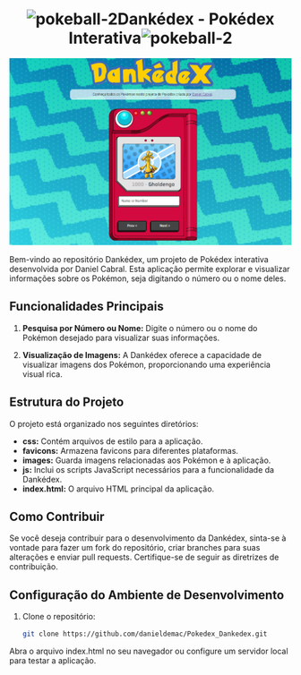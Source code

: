 <div style="text-align: center;"> 
   <h1><img width="20" height="20" src="https://img.icons8.com/color/48/pokeball-2.png" alt="pokeball-2"/>Dankédex - Pokédex Interativa<img width="20" height="20" src="https://img.icons8.com/color/48/pokeball-2.png" alt="pokeball-2"/></h1> 
</div>

<div style="text-align: center;"> 
  <img src="images/tela.png" alt="Dankédex Logo" heith="150px">
</div>

Bem-vindo ao repositório Dankédex, um projeto de Pokédex interativa desenvolvida por Daniel Cabral. Esta aplicação permite explorar e visualizar informações sobre os Pokémon, seja digitando o número ou o nome deles.

## Funcionalidades Principais

1. **Pesquisa por Número ou Nome:** Digite o número ou o nome do Pokémon desejado para visualizar suas informações.

2. **Visualização de Imagens:** A Dankédex oferece a capacidade de visualizar imagens dos Pokémon, proporcionando uma experiência visual rica.

## Estrutura do Projeto

O projeto está organizado nos seguintes diretórios:

- **css:** Contém arquivos de estilo para a aplicação.
- **favicons:** Armazena favicons para diferentes plataformas.
- **images:** Guarda imagens relacionadas aos Pokémon e à aplicação.
- **js:** Inclui os scripts JavaScript necessários para a funcionalidade da Dankédex.
- **index.html:** O arquivo HTML principal da aplicação.

## Como Contribuir

Se você deseja contribuir para o desenvolvimento da Dankédex, sinta-se à vontade para fazer um fork do repositório, criar branches para suas alterações e enviar pull requests. Certifique-se de seguir as diretrizes de contribuição.

## Configuração do Ambiente de Desenvolvimento

1. Clone o repositório:

   ```bash
   git clone https://github.com/danieldemac/Pokedex_Dankedex.git

Abra o arquivo index.html no seu navegador ou configure um servidor local para testar a aplicação.
